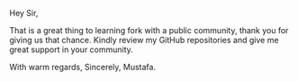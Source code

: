 Hey Sir,

That is a great thing to learning fork with a public community, thank you for giving us that chance. Kindly review my GitHub repositories and give me great support in your community.

With warm regards,
Sincerely,
Mustafa.
